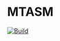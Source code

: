 # MTASM

[![Build](https://github.com/byteihq/MTASM/actions/workflows/msbuild.yml/badge.svg)](https://github.com/byteihq/MTASM/actions/workflows/msbuild.yml)
